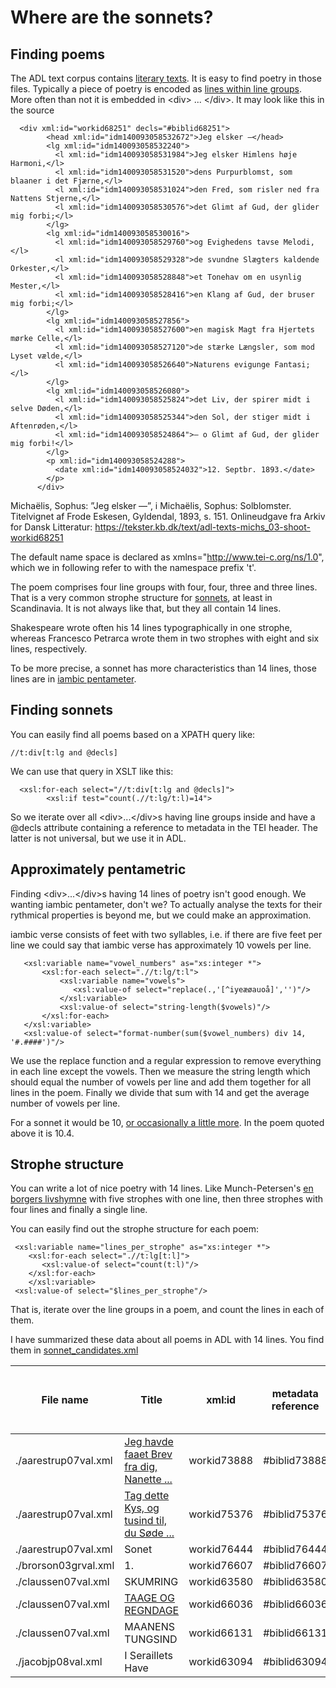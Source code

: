 # Where are the sonnets?
 
## Finding poems

The ADL text corpus contains [literary
texts](https://github.com/kb-dk/public-adl-text-sources). It is easy
to find poetry in those files. Typically a piece of poetry is encoded
as [lines within line
groups](https://tei-c.org/release/doc/tei-p5-doc/en/html/ref-lg.html). More
often than not it is embedded in &lt;div> ... &lt;/div>. It may look
like this in the source

```
  <div xml:id="workid68251" decls="#biblid68251">
        <head xml:id="idm140093058532672">Jeg elsker —</head>
        <lg xml:id="idm140093058532240">
          <l xml:id="idm140093058531984">Jeg elsker Himlens høje Harmoni,</l>
          <l xml:id="idm140093058531520">dens Purpurblomst, som blaaner i det Fjærne,</l>
          <l xml:id="idm140093058531024">den Fred, som risler ned fra Nattens Stjerne,</l>
          <l xml:id="idm140093058530576">det Glimt af Gud, der glider mig forbi;</l>
        </lg>
        <lg xml:id="idm140093058530016">
          <l xml:id="idm140093058529760">og Evighedens tavse Melodi,</l>
          <l xml:id="idm140093058529328">de svundne Slægters kaldende Orkester,</l>
          <l xml:id="idm140093058528848">et Tonehav om en usynlig Mester,</l>
          <l xml:id="idm140093058528416">en Klang af Gud, der bruser mig forbi;</l>
        </lg>
        <lg xml:id="idm140093058527856">
          <l xml:id="idm140093058527600">en magisk Magt fra Hjertets mørke Celle,</l>
          <l xml:id="idm140093058527120">de stærke Længsler, som mod Lyset vælde,</l>
          <l xml:id="idm140093058526640">Naturens evigunge Fantasi;</l>
        </lg>
        <lg xml:id="idm140093058526080">
          <l xml:id="idm140093058525824">det Liv, der spirer midt i selve Døden,</l>
          <l xml:id="idm140093058525344">den Sol, der stiger midt i Aftenrøden,</l>
          <l xml:id="idm140093058524864">— o Glimt af Gud, der glider mig forbi!</l>
        </lg>
        <p xml:id="idm140093058524288">
          <date xml:id="idm140093058524032">12. Septbr. 1893.</date>
        </p>
      </div>
```

Michaëlis, Sophus: ”Jeg elsker —”, i Michaëlis, Sophus:
Solblomster. Titelvignet af Frode Eskesen, Gyldendal, 1893,
s. 151. Onlineudgave fra Arkiv for Dansk Litteratur:
https://tekster.kb.dk/text/adl-texts-michs_03-shoot-workid68251

The default name space is declared as
xmlns="http://www.tei-c.org/ns/1.0", which we in following refer to
with the namespace prefix 't'.

The poem comprises four line groups with four, four, three and three
lines. That is a very common strophe structure for
[sonnets](https://en.wikipedia.org/wiki/Sonnet), at least in
Scandinavia. It is not always like that, but they all contain 14
lines.

Shakespeare wrote often his 14 lines typographically in one strophe,
whereas Francesco Petrarca wrote them in two strophes with eight and
six lines, respectively.

To be more precise, a sonnet has more characteristics than 14 lines,
those lines are in [iambic
pentameter](https://en.wikipedia.org/wiki/Iambic_pentameter).

## Finding sonnets

You can easily find all poems based on a XPATH query like:

```
//t:div[t:lg and @decls]

```

We can use that query in XSLT like this:

```
  <xsl:for-each select="//t:div[t:lg and @decls]">
        <xsl:if test="count(.//t:lg/t:l)=14">

```

So we iterate over all &lt;div>...&lt;/div>s having line groups inside
and have a @decls attribute containing a reference to metadata in the
TEI header. The latter is not universal, but we use it in ADL.

## Approximately pentametric

Finding &lt;div>...&lt;/div>s having 14 lines of poetry isn't good
enough. We wanting iambic pentameter, don't we? To actually analyse
the texts for their rythmical properties is beyond me, but we could
make an approximation.

iambic verse consists of feet with two syllables, i.e. if there are
five feet per line we could say that iambic verse has approximately 10
vowels per line.

```
   <xsl:variable name="vowel_numbers" as="xs:integer *">
       <xsl:for-each select=".//t:lg/t:l">
           <xsl:variable name="vowels">
		      <xsl:value-of select="replace(.,'[^iyeæøauoå]','')"/>
		   </xsl:variable>
           <xsl:value-of select="string-length($vowels)"/>
       </xsl:for-each>
   </xsl:variable>
   <xsl:value-of select="format-number(sum($vowel_numbers) div 14, '#.####')"/>
```
We use the replace function and a regular expression to remove
everything in each line except the vowels. Then we measure the string
length which should equal the number of vowels per line and add them
together for all lines in the poem. Finally we divide that sum with 14
and get the average number of vowels per line.

For a sonnet it would be 10, [or occasionally a little
more](https://en.wikipedia.org/wiki/Hendecasyllable). In the poem
quoted above it is 10.4.

## Strophe structure

You can write a lot of nice poetry with 14 lines. Like Munch-Petersen's [en borgers
livshymne](https://tekster.kb.dk/text/adl-texts-munp1-shoot-workid62017)
with five strophes with one line, then three strophes with four lines
and finally a single line.

You can easily find out the strophe structure for each poem:

```
 <xsl:variable name="lines_per_strophe" as="xs:integer *">
    <xsl:for-each select=".//t:lg[t:l]">
       <xsl:value-of select="count(t:l)"/>
    </xsl:for-each>
    </xsl:variable>
 <xsl:value-of select="$lines_per_strophe"/>
```

That is, iterate over the line groups in a poem, and count the lines
in each of them.

I have summarized these data about all poems in ADL with 14 lines. You find them in [sonnet_candidates.xml](sonnet_candidates.xml)


|File name | Title | xml:id | metadata reference | Strophe structure | average number of vowels per line|
|---|---|---|---|---|---|
|./aarestrup07val.xml| [Jeg havde faaet Brev fra dig, Nanette ...](https://tekster.kb.dk/text/adl-texts-aarestrup07val-shoot-workid73888)|workid73888|#biblid73888|4 4 3 3|11.0|
|./aarestrup07val.xml| [Tag dette Kys, og tusind til, du Søde ...](https://tekster.kb.dk/text/adl-texts-aarestrup07val-shoot-workid75376) |workid75376|#biblid75376|4 4 3 3|11.0714|
|./aarestrup07val.xml|Sonet|workid76444|#biblid76444|4 4 3 3|11.5|
|./brorson03grval.xml|1.|workid76607|#biblid76607|14|8.7143|
|./claussen07val.xml|SKUMRING|workid63580|#biblid63580|14|10.8571|
|./claussen07val.xml| [TAAGE OG REGNDAGE](https://tekster.kb.dk/text/adl-texts-claussen07val-shoot-workid66036) |workid66036|#biblid66036|4 4 3 3|13.9286|
|./claussen07val.xml|MAANENS TUNGSIND|workid66131|#biblid66131|4 4 3 3|13.8571|
|./jacobjp08val.xml|I Seraillets Have|workid63094|#biblid63094|14|6.7143|
